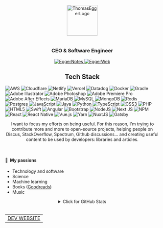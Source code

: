 <!---
  _____   _                                           _____                               
 |_   _| | |__     ___    _ __ ___     __ _   ___    | ____|   __ _    __ _    ___   _ __ 
   | |   | '_ \   / _ \  | '_ ` _ \   / _` | / __|   |  _|    / _` |  / _` |  / _ \ | '__|
   | |   | | | | | (_) | | | | | | | | (_| | \__ \   | |___  | (_| | | (_| | |  __/ | |   
   |_|   |_| |_|  \___/  |_| |_| |_|  \__,_| |___/   |_____|  \__, |  \__, |  \___| |_|   
                                                              |___/   |___/               
© 2022 Thomas Egger. All rights reserved.
--->

<div align="center">
<img width="100" src="https://dystatic.com/te.png" alt="ThomasEggerLogo" />
<h1>
</div>
  
  <h3 align="center">CEO &amp; Software Engineer</h3>
  
<div align="center">
  <a href="https://eggernotes.com">
    <img src="https://img.shields.io/badge/Egger-Notes-blue" alt="EggerNotes" />
  </a>
   <a href="https://t-e.me">
    <img src="https://img.shields.io/badge/Egger-Web-orange" alt="EggerWeb" />
  </a>
</div>

<h2 align="center">Tech Stack</h2>

![AWS](https://img.shields.io/badge/AWS-%23FF9900.svg?style=for-the-badge&logo=amazon-aws&logoColor=white) ![Cloudflare](https://img.shields.io/badge/Cloudflare-F38020?style=for-the-badge&logo=Cloudflare&logoColor=white) ![Netlify](https://img.shields.io/badge/netlify-%23000000.svg?style=for-the-badge&logo=netlify&logoColor=#00C7B7) ![Vercel](https://img.shields.io/badge/vercel-%23000000.svg?style=for-the-badge&logo=vercel&logoColor=white) ![Datadog](https://img.shields.io/badge/datadog-%23632CA6.svg?style=for-the-badge&logo=datadog&logoColor=white) ![Docker](https://img.shields.io/badge/docker-%230db7ed.svg?style=for-the-badge&logo=docker&logoColor=white) ![Gradle](https://img.shields.io/badge/Gradle-02303A.svg?style=for-the-badge&logo=Gradle&logoColor=white) ![Adobe Illustrator](https://img.shields.io/badge/adobeillustrator-%23FF9A00.svg?style=for-the-badge&logo=adobeillustrator&logoColor=white) ![Adobe Photoshop](https://img.shields.io/badge/adobephotoshop-%2331A8FF.svg?style=for-the-badge&logo=adobephotoshop&logoColor=white) ![Adobe Premiere Pro](https://img.shields.io/badge/Adobe%20Premiere%20Pro-9999FF.svg?style=for-the-badge&logo=Adobe%20Premiere%20Pro&logoColor=white) ![Adobe After Effects](https://img.shields.io/badge/Adobe%20After%20Effects-9999FF.svg?style=for-the-badge&logo=Adobe%20After%20Effects&logoColor=white) ![MariaDB](https://img.shields.io/badge/MariaDB-003545?style=for-the-badge&logo=mariadb&logoColor=white) ![MySQL](https://img.shields.io/badge/mysql-%2300f.svg?style=for-the-badge&logo=mysql&logoColor=white) ![MongoDB](https://img.shields.io/badge/MongoDB-%234ea94b.svg?style=for-the-badge&logo=mongodb&logoColor=white) ![Redis](https://img.shields.io/badge/redis-%23DD0031.svg?style=for-the-badge&logo=redis&logoColor=white) ![Postgres](https://img.shields.io/badge/postgres-%23316192.svg?style=for-the-badge&logo=postgresql&logoColor=white) ![JavaScript](https://img.shields.io/badge/javascript-%23323330.svg?style=for-the-badge&logo=javascript&logoColor=%23F7DF1E) ![Java](https://img.shields.io/badge/java-%23ED8B00.svg?style=for-the-badge&logo=java&logoColor=white) ![Python](https://img.shields.io/badge/python-3670A0?style=for-the-badge&logo=python&logoColor=ffdd54) ![TypeScript](https://img.shields.io/badge/typescript-%23007ACC.svg?style=for-the-badge&logo=typescript&logoColor=white) ![CSS3](https://img.shields.io/badge/css3-%231572B6.svg?style=for-the-badge&logo=css3&logoColor=white) ![PHP](https://img.shields.io/badge/php-%23777BB4.svg?style=for-the-badge&logo=php&logoColor=white) ![HTML5](https://img.shields.io/badge/html5-%23E34F26.svg?style=for-the-badge&logo=html5&logoColor=white) ![Swift](https://img.shields.io/badge/swift-F54A2A?style=for-the-badge&logo=swift&logoColor=white) ![Angular](https://img.shields.io/badge/angular-%23DD0031.svg?style=for-the-badge&logo=angular&logoColor=white) ![Bootstrap](https://img.shields.io/badge/bootstrap-%23563D7C.svg?style=for-the-badge&logo=bootstrap&logoColor=white) ![NodeJS](https://img.shields.io/badge/node.js-6DA55F?style=for-the-badge&logo=node.js&logoColor=white) ![Next JS](https://img.shields.io/badge/Next-black?style=for-the-badge&logo=next.js&logoColor=white) ![NPM](https://img.shields.io/badge/NPM-%23000000.svg?style=for-the-badge&logo=npm&logoColor=white) ![React](https://img.shields.io/badge/react-%2320232a.svg?style=for-the-badge&logo=react&logoColor=%2361DAFB) ![React Native](https://img.shields.io/badge/react_native-%2320232a.svg?style=for-the-badge&logo=react&logoColor=%2361DAFB) ![Vue.js](https://img.shields.io/badge/vuejs-%2335495e.svg?style=for-the-badge&logo=vuedotjs&logoColor=%234FC08D) ![Yarn](https://img.shields.io/badge/yarn-%232C8EBB.svg?style=for-the-badge&logo=yarn&logoColor=white) ![NuxtJS](https://img.shields.io/badge/Nuxt-black?style=for-the-badge&logo=nuxt.js&logoColor=white) ![Gatsby](https://img.shields.io/badge/Gatsby-%23663399.svg?style=for-the-badge&logo=gatsby&logoColor=white)

<p align="center">I want to focus my efforts on being useful. For this reason, I'm trying to contribute more and more to open-source projects, helping people on Discus, StackOverflow, Spectrum, Github discussions... and creating useful content to be used by developers: libraries and articles. </p>

<br />

#### 🧡&nbsp;&nbsp;My passions

* Technology and software
* Science 
* Machine learning
* Books ([Goodreads](https://www.goodreads.com/egger))
* Music
  
<details>
<summary align="center">Click for GitHub Stats</summary>
<p align="center">
  <img width="53%" align="center" src="https://github-readme-stats.vercel.app/api?username=egger&count_private=true&show_icons=true&theme=dark&hide_border=true&include_all_commits=true">
    <img width="45%" align="center" src="https://github-readme-stats.vercel.app/api/top-langs/?username=egger&theme=dark&hide_border=true&layout=compact">
</p>
</details>

<br />

<a href="https://egger.dev">
  <table align="center">
      <tr>
          <td>
            ‍DEV WEBSITE‍
          </td>
      </tr>
  </table>
</a>

